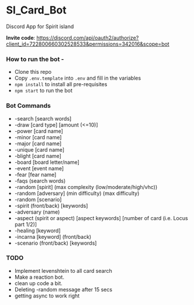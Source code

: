 # SI_Card_Bot
Discord App for Spirit island

**Invite code**: https://discord.com/api/oauth2/authorize?client_id=722800660302528533&permissions=342016&scope=bot

### How to run the bot - 

- Clone this repo
- Copy `.env.template` into `.env` and fill in the variables 
- `npm install` to install all pre-requisites
- `npm start` to run the bot

### Bot Commands 
- -search [search words]
- -draw [card type] [amount (<=10)]
- -power [card name]
- -minor [card name]
- -major [card name]
- -unique [card name]
- -blight [card name]
- -board [board letter/name]
- -event [event name]
- -fear [fear name]
- -faqs (search words)
- -random [spirit] (max complexity (low/moderate/high/vhc))
- -random [adversary] (min difficulty) (max difficulty)
- -random [scenario]
- -spirit (front/back) [keywords]
- -adversary (name)
- -aspect (spirit or aspect) [aspect keywords] [number of card (i.e. Locus part 1/2)]
- -healing [keyword]
- -incarna [keyword] (front/back)
- -scenario (front/back) [keywords]
 
### TODO
- Implement levenshtein to all card search
- Make a reaction bot.
- clean up code a bit.
- Deleting -random message after 15 secs
- getting async to work right
